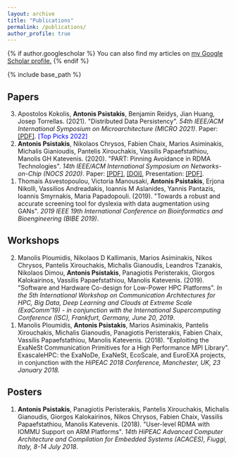 ```yaml
---
layout: archive
title: "Publications"
permalink: /publications/
author_profile: true
---
```


{% if author.googlescholar %}
  You can also find my articles on <u><a href="{{author.googlescholar}}">my Google Scholar profile</a>.</u>
{% endif %}

{% include base_path %}

<!-- {% for post in site.publications reversed %}
  {% include archive-single.html %}
{% endfor %} -->


## Papers

<ol reversed>

<li> Apostolos Kokolis, <b>Antonis Psistakis</b>, Benjamin Reidys, Jian Huang, Josep Torrellas. (2021). &quot;Distributed Data Persistency&quot;.	<i>54th IEEE/ACM International Symposium on Microarchitecture (MICRO 2021)</i>.
Paper: <a href="http://iacoma.cs.uiuc.edu/iacoma-papers/micro21.pdf" target="_blank">[PDF]</a>. <span style="color:blue">[Top Picks 2022]
</li>
  
<li> <b>Antonis Psistakis</b>, Nikolaos Chrysos, Fabien Chaix, Marios Asiminakis, Michalis Gianioudis,
Pantelis Xirouchakis, Vassilis Papaefstathiou, Manolis GH Katevenis. (2020). &quot;PART: Pinning Avoidance in RDMA Technologies&quot;.	<i>14th IEEE/ACM International Symposium on Networks-on-Chip (NOCS 2020)</i>.
Paper: <a href="../files/publications/nocs20-paper.pdf" target="_blank">[PDF]</a>, <a href="https://doi.org/10.1109/NOCS50636.2020.9241587" target="_blank">[DOI]</a>,
Presentation: <a href="../files/publications/nocs20-slides.pdf" target="_blank">[PDF]</a>.
</li>

<li>
Thomais Asvestopoulou, Victoria Manousaki, <b>Antonis Psistakis</b>, Erjona Nikolli, Vassilios Andreadakis, Ioannis M Aslanides, Yannis Pantazis, Ioannis Smyrnakis, Maria Papadopouli. (2019). &quot;Towards a robust and accurate screening tool for dyslexia with data augmentation using GANs&quot;. <i>2019 IEEE 19th International Conference on Bioinformatics and Bioengineering (BIBE 2019)</i>.
</li>

</ol>

## Workshops

<ol reversed>

<li>
Manolis Ploumidis, Nikolaos D Kallimanis, Marios Asiminakis, Nikos Chrysos, Pantelis Xirouchakis, Michalis Gianoudis, Leandros Tzanakis, Nikolaos Dimou, <b>Antonis Psistakis</b>, Panagiotis Peristerakis, Giorgos Kalokairinos, Vassilis Papaefstathiou, Manolis Katevenis. (2019). &quot;Software and Hardware Co-design for Low-Power HPC Platforms&quot;. <i>In the 5th International Workshop on Communication Architectures for HPC, Big Data, Deep Learning and Clouds at Extreme Scale (ExaComm'19) - in conjunction with the International Supercomputing Conference (ISC), Frankfurt, Germany, June 20, 2019</i>.
</li>

<li>
Manolis Ploumidis, <b>Antonis Psistakis</b>, Marios Asiminakis, Pantelis Xirouchakis, Michalis Gianoudis, Panagiotis Peristerakis, Fabien Chaix, Vassilis Papaefstathiou, Manolis Katevenis. (2018). &quot;Exploiting the ExaNeSt Communication Primitives for a High Performance MPI Library&quot;. ExascaleHPC: the ExaNoDe, ExaNeSt, EcoScale, and EuroEXA projects, in conjunction with the <i>HiPEAC 2018 Conference, Manchester, UK, 23 January 2018.</i>
</li>

</ol>

## Posters

<ol reversed>

<li>
<b>Antonis Psistakis</b>, Panagiotis Peristerakis, Pantelis Xirouchakis, Michalis Gianoudis, Giorgos Kalokairinos, Nikos Chrysos, Fabien Chaix, Vassilis Papaefstathiou, Manolis Katevenis. (2018). &quot;User-level RDMA with IOMMU Support on ARM Platforms&quot;. <i>14th HiPEAC Advanced Computer Architecture and Compilation for Embedded Systems (ACACES), Fiuggi, Italy, 8-14 July 2018</i>.
</li>

</ol>
